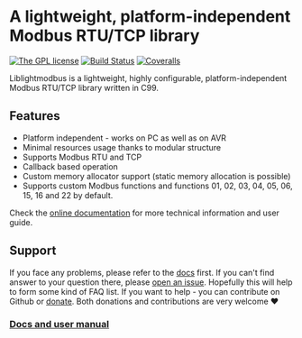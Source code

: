# A lightweight, platform-independent Modbus RTU/TCP library
[![The GPL license](https://img.shields.io/badge/license-GPL-blue.svg?style=flat-square)](http://opensource.org/licenses/GPL-3.0) [![Build Status](https://img.shields.io/endpoint.svg?url=https%3A%2F%2Factions-badge.atrox.dev%2Fjacajack%2Fliblightmodbus%2Fbadge%3Fref%3Dmaster&style=flat-square)](https://actions-badge.atrox.dev/jacajack/liblightmodbus/goto?ref=master) [![Coveralls](https://img.shields.io/coveralls/Jacajack/liblightmodbus/master.svg?style=flat-square)](https://coveralls.io/github/Jacajack/liblightmodbus)

Liblightmodbus is a lightweight, highly configurable, platform-independent Modbus RTU/TCP library written in C99.

## Features
- Platform independent - works on PC as well as on AVR 
- Minimal resources usage thanks to modular structure
- Supports Modbus RTU and TCP
- Callback based operation
- Custom memory allocator support (static memory allocation is possible)
- Supports custom Modbus functions and functions 01, 02, 03, 04, 05, 06, 15, 16 and 22 by default. 

Check the [online documentation](https://jacajack.github.io/liblightmodbus/) for more technical information and user guide.

## Support
If you face any problems, please refer to the [docs](https://jacajack.github.io/liblightmodbus/) first. If you can't find answer to your question there, please [open an issue](https://github.com/Jacajack/liblightmodbus/issues/new). Hopefully this will help to form some kind of FAQ list.
If you want to help - you can contribute on Github or [donate](https://www.paypal.com/donate/?hosted_button_id=KZ7DV93D98GAL). Both donations and contributions are very welcome :heart:

### [Docs and user manual](https://jacajack.github.io/liblightmodbus/)
